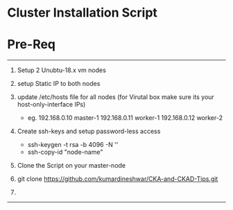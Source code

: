 # Cluster Installation Script

# Pre-Req 
---
 1. Setup 2 Unubtu-18.x vm nodes
 2. setup Static IP to both nodes
 3. update /etc/hosts file for all nodes (for Virutal box make sure its your host-only-interface IPs)
    
	- eg. 
      192.168.0.10 master-1
      192.168.0.11 worker-1
      192.168.0.12 worker-2
  4. Create ssh-keys and setup password-less access 
     - ssh-keygen -t rsa -b 4096 -N '' 
     - ssh-copy-id "node-name" 
  
  5. Clone the Script on your master-node
  
  6. git clone https://github.com/kumardineshwar/CKA-and-CKAD-Tips.git
  7. 
  
  
  
  
  ---
